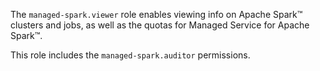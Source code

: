 The `managed-spark.viewer` role enables viewing info on Apache Spark™ clusters and jobs, as well as the quotas for Managed Service for Apache Spark™.

This role includes the `managed-spark.auditor` permissions.

